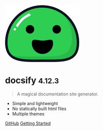 ![logo](_media/icon.svg)

# docsify <small>4.12.3</small>

> A magical documentation site generator.

- Simple and lightweight
- No statically built html files
- Multiple themes

[GitHub](https://github.com/docsifyjs/docsify/)
[Getting Started](#docsify)
